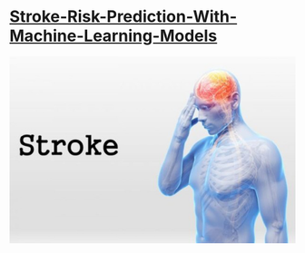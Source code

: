 # [Stroke-Risk-Prediction-With-Machine-Learning-Models](https://github.com/Nwuguru-Chidiebere-Sullivan/Stroke-Risk-Prediction-With-Machine-Learning-Models/blob/main/Stroke_Risk_Prediction_Project.ipynb)
![](https://github.com/Nwuguru-Chidiebere-Sullivan/Stroke-Risk-Prediction-With-Machine-Learning-Models/blob/main/images/stroke.jpg)
